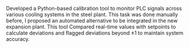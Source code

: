 Developed a Python-based calibration tool to monitor PLC signals across various cooling systems in the steel plant.
This task was done manually before, I proposed an automated alternative to be integrated in the new expansion plant.
This tool Compared real-time values with setpoints to calculate deviations and flagged deviations beyond ±1 to maintain system accuracy.

